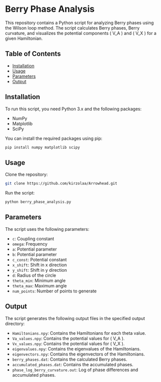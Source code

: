 # Berry Phase Analysis

This repository contains a Python script for analyzing Berry phases using the Wilson loop method. The script calculates Berry phases, Berry curvature, and visualizes the potential components \( V_A \) and \( V_X \) for a given Hamiltonian.

## Table of Contents
- [Installation](#installation)
- [Usage](#usage)
- [Parameters](#parameters)
- [Output](#output)

## Installation

To run this script, you need Python 3.x and the following packages:
- NumPy
- Matplotlib
- SciPy

You can install the required packages using pip:

```bash
pip install numpy matplotlib scipy
```

## Usage
Clone the repository:

```bash
git clone https://github.com/kirzolaa/Arrowhead.git
```

Run the script:

```bash
python berry_phase_analysis.py
```

## Parameters

The script uses the following parameters:

- `c`: Coupling constant
- `omega`: Frequency
- `a`: Potential parameter
- `b`: Potential parameter
- `c_const`: Potential constant
- `x_shift`: Shift in x direction
- `y_shift`: Shift in y direction
- `d`: Radius of the circle
- `theta_min`: Minimum angle
- `theta_max`: Maximum angle
- `num_points`: Number of points to generate

## Output

The script generates the following output files in the specified output directory:

- `Hamiltonians.npy`: Contains the Hamiltonians for each theta value.
- `Va_values.npy`: Contains the potential values for ( V_A ).
- `Vx_values.npy`: Contains the potential values for ( V_X ).
- `eigenvalues.npy`: Contains the eigenvalues of the Hamiltonians.
- `eigenvectors.npy`: Contains the eigenvectors of the Hamiltonians.
- `berry_phases.dat`: Contains the calculated Berry phases.
- `accumulated_phases.dat`: Contains the accumulated phases.
- `phase_log_berry_curvature.out`: Log of phase differences and accumulated phases.

